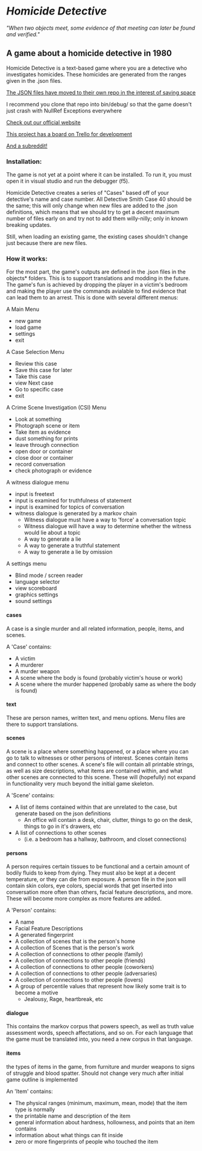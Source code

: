 # _Homicide Detective_

_"When two objects meet, some evidence of that meeting can later be found and verified."_

## A game about a homicide detective in 1980

Homicide Detective is a text-based game where you are a detective who investigates homicides. These homicides are generated from the ranges given in the .json files. 

[The JSON files have moved to their own repo in the interest of saving space](https://github.com/fcheadle/homicide-detective-objects/src/master/)

I recommend you clone that repo into bin/debug/ so that the game doesn't just crash with NullRef Exceptions everywhere

[Check out our official website](https://homicide-detective.com)

[This project has a board on Trello for development](https://trello.com/invite/b/qngR0CGL/35e762327185af78bdd2959332b87e0d/homicide-detective)

[And a subreddit!](https://www.reddit.com/r/HomicideDetective)

### Installation:

The game is not yet at a point where it can be installed. To run it, you must open it in visual studio and run the debugger (f5).

Homicide Detective creates a series of "Cases" based off of your detective's name and case number. All Detective Smith Case 40 should be the same; this will only change when new files are added to the .json definitions, which means that we should try to get a decent maximum number of files early on and try not to add them willy-nilly; only in known breaking updates.

Still, when loading an existing game, the existing cases shouldn't change just because there are new files.

### How it works:

For the most part, the game's outputs are defined in the .json files in the objects\* folders. This is to support translations and modding in the future.
The game's fun is achieved by dropping the player in a victim's bedroom and making the player use the commands avialable to find evidence that can lead them to an arrest.
This is done with several different menus:

A Main Menu
- new game
- load game
- settings
- exit

A Case Selection Menu
- Review this case
- Save this case for later
- Take this case
- view Next case
- Go to specific case
- exit

A Crime Scene Investigation (CSI) Menu
- Look at something
- Photograph scene or item
- Take item as evidence
- dust something for prints
- leave through connection
- open door or container
- close door or container
- record conversation
- check photograph or evidence

A witness dialogue menu
- input is freetext
- input is examined for truthfulness of statement
- input is examined for topics of conversation
- witness dialogue is generated by a markov chain
  - Witness dialogue must have a way to 'force' a conversation topic
  - Witness dialogue will have a way to determine whether the witness would lie about a topic
  - A way to generate a lie
  - A way to generate a truthful statement
  - A way to generate a lie by omission

A settings menu
- Blind mode / screen reader
- language selector
- view scoreboard
- graphics settings
- sound settings

#### cases
A case is a single murder and all related information, people, items, and scenes.

A 'Case' contains:
- A victim
- A murderer
- A murder weapon
- A scene where the body is found (probably victim's house or work)
- A scene where the murder happened (probably same as where the body is found)

#### text 
These are person names, written text, and menu options. Menu files are there to support translations.

#### scenes 
A scene is a place where something happened, or a place where you can go to talk to witnesses or other persons of interest. Scenes contain items and connect to other scenes. A scene's file will contain all printable strings, as well as size descriptions, what items are contained within, and what other scenes are connected to this scene. These will (hopefully) not expand in functionality very much beyond the initial game skeleton.

A 'Scene' contains:
- A list of items contained within that are unrelated to the case, but generate based on the json definitions 
  - An office will contain a desk, chair, clutter, things to go on the desk, things to go in it's drawers, etc
- A list of connections to other scenes 
  - (i.e. a bedroom has a hallway, bathroom, and closet connections)

#### persons 
A person requires certain tissues to be functional and a certain amount of bodily fluids to keep from dying. They must also be kept at a decent temperature, or they can die from exposure. A person file in the json will contain skin colors, eye colors, special words that get inserted into conversation more often than others, facial feature descriptions, and more. These will become more complex as more features are added.

A 'Person' contains:
- A name
- Facial Feature Descriptions
- A generated fingerprint
- A collection of scenes that is the person's home
- A collection of Scenes that is the person's work
- A collection of connections to other people (family)
- A collection of connections to other people (friends)
- A collection of connections to other people (coworkers)
- A collection of connections to other people (adversaries)
- A collection of connections to other people (lovers)
- A group of percentile values that represent how likely some trait is to become a motive
  - Jealousy, Rage, heartbreak, etc

#### dialogue
This contains the markov corpus that powers speech, as well as truth value assessment words, speech affectations, and so on. For each language that the game must be translated into, you need a new corpus in that language.

#### items
the types of items in the game, from furniture and murder weapons to signs of struggle and blood spatter. Should not change very much after initial game outline is implemented

An 'Item' contains:
- The physical ranges (minimum, maximum, mean, mode) that the item type is normally
- the printable name and description of the item
- general information about hardness, hollowness, and points that an item contains
- information about what things can fit inside
- zero or more fingerprints of people who touched the item
